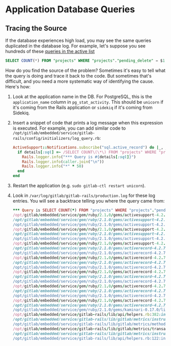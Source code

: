 # Application Database Queries

## Tracing the Source

If the database experiences high load, you may see the same queries duplicated in the
database log. For example, let's suppose you see hundreds of these [queries in the active
list](../patroni/postgresql.md#get-a-list-of-all-active-queries)

```sql
SELECT COUNT(*) FROM "projects" WHERE "projects"."pending_delete" = $1
```

How do you find the source of the problem? Sometimes it's easy to tell what the
query is doing and trace it back to the code. But sometimes that's difficult, and you
need a more systematic way of identifying the cause. Here's how:

1. Look at the application name in the DB. For PostgreSQL, this is the `application_name`
   column in `pg_stat_activity`. This should be `unicorn` if it's coming from the Rails application
   or `sidekiq` if it's coming from Sidekiq.

2. Insert a snippet of code that prints a log message when this expression is executed. For example,
   you can add similar code to `/opt/gitlab/embedded/service/gitlab-rails/config/initializers/log_query.rb`:

    ```ruby
    ActiveSupport::Notifications.subscribe("sql.active_record") do |_, _, _, _, details|
      if details[:sql] =~ /SELECT COUNT\(\*\) FROM "projects" WHERE "projects"."pending_delete"/
        Rails.logger.info("*** Query is #{details[:sql]}")
        Rails.logger.info(caller.join("\n"))
        Rails.logger.info("*" * 50)
      end
    end
    ```

3. Restart the application (e.g. `sudo gitlab-ctl restart unicorn`).

4. Look in `/var/log/gitlab/gitlab-rails/production.log` for these log entries. You will see a
   backtrace telling you where the query came from:

    ```ruby
    *** Query is SELECT COUNT(*) FROM "projects" WHERE "projects"."pending_delete" = $1
    /opt/gitlab/embedded/service/gem/ruby/2.1.0/gems/activesupport-4.2.7/lib/active_support/notifications/fanout.rb:127:in `call'
    /opt/gitlab/embedded/service/gem/ruby/2.1.0/gems/activesupport-4.2.7/lib/active_support/notifications/fanout.rb:127:in `finish'
    /opt/gitlab/embedded/service/gem/ruby/2.1.0/gems/activesupport-4.2.7/lib/active_support/notifications/fanout.rb:46:in `block in finish'
    /opt/gitlab/embedded/service/gem/ruby/2.1.0/gems/activesupport-4.2.7/lib/active_support/notifications/fanout.rb:46:in `each'
    /opt/gitlab/embedded/service/gem/ruby/2.1.0/gems/activesupport-4.2.7/lib/active_support/notifications/fanout.rb:46:in `finish'
    /opt/gitlab/embedded/service/gem/ruby/2.1.0/gems/activesupport-4.2.7/lib/active_support/notifications/instrumenter.rb:36:in `finish'
    /opt/gitlab/embedded/service/gem/ruby/2.1.0/gems/activesupport-4.2.7/lib/active_support/notifications/instrumenter.rb:25:in `instrument'
    /opt/gitlab/embedded/service/gem/ruby/2.1.0/gems/activerecord-4.2.7/lib/active_record/connection_adapters/abstract_adapter.rb:478:in `log'
    /opt/gitlab/embedded/service/gem/ruby/2.1.0/gems/activerecord-4.2.7/lib/active_record/connection_adapters/postgresql_adapter.rb:601:in `exec_cache'
    /opt/gitlab/embedded/service/gem/ruby/2.1.0/gems/activerecord-4.2.7/lib/active_record/connection_adapters/postgresql_adapter.rb:585:in `execute_and_clear'
    /opt/gitlab/embedded/service/gem/ruby/2.1.0/gems/activerecord-4.2.7/lib/active_record/connection_adapters/postgresql/database_statements.rb:160:in `exec_query'
    /opt/gitlab/embedded/service/gem/ruby/2.1.0/gems/activerecord-4.2.7/lib/active_record/connection_adapters/abstract/database_statements.rb:356:in `select'
    /opt/gitlab/embedded/service/gem/ruby/2.1.0/gems/activerecord-4.2.7/lib/active_record/connection_adapters/abstract/database_statements.rb:32:in `select_all'
    /opt/gitlab/embedded/service/gem/ruby/2.1.0/gems/activerecord-4.2.7/lib/active_record/connection_adapters/abstract/query_cache.rb:68:in `block in select_all'
    /opt/gitlab/embedded/service/gem/ruby/2.1.0/gems/activerecord-4.2.7/lib/active_record/connection_adapters/abstract/query_cache.rb:83:in `cache_sql'
    /opt/gitlab/embedded/service/gem/ruby/2.1.0/gems/activerecord-4.2.7/lib/active_record/connection_adapters/abstract/query_cache.rb:68:in `select_all'
    /opt/gitlab/embedded/service/gem/ruby/2.1.0/gems/activerecord-4.2.7/lib/active_record/relation/calculations.rb:270:in `execute_simple_calculation'
    /opt/gitlab/embedded/service/gem/ruby/2.1.0/gems/activerecord-4.2.7/lib/active_record/relation/calculations.rb:227:in `perform_calculation'
    /opt/gitlab/embedded/service/gem/ruby/2.1.0/gems/activerecord-4.2.7/lib/active_record/relation/calculations.rb:133:in `calculate'
    /opt/gitlab/embedded/service/gem/ruby/2.1.0/gems/activerecord-4.2.7/lib/active_record/relation/calculations.rb:48:in `count'
    /opt/gitlab/embedded/service/gem/ruby/2.1.0/gems/kaminari-0.17.0/lib/kaminari/models/active_record_relation_methods.rb:33:in `total_count'
    /opt/gitlab/embedded/service/gitlab-rails/lib/api/helpers.rb:382:in `add_pagination_headers'
    /opt/gitlab/embedded/service/gitlab-rails/lib/gitlab/metrics/instrumentation.rb:152:in `block in add_pagination_headers'
    /opt/gitlab/embedded/service/gitlab-rails/lib/gitlab/metrics/method_call.rb:23:in `measure'
    /opt/gitlab/embedded/service/gitlab-rails/lib/gitlab/metrics/transaction.rb:71:in `measure_method'
    /opt/gitlab/embedded/service/gitlab-rails/lib/gitlab/metrics/instrumentation.rb:152:in `add_pagination_headers'
    /opt/gitlab/embedded/service/gitlab-rails/lib/api/helpers.rb:122:in `block in paginate'
    ```
